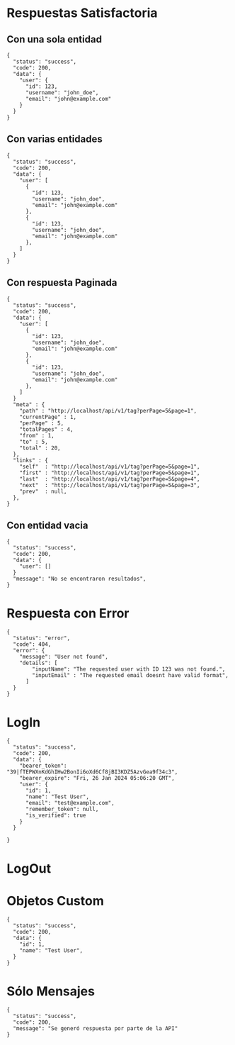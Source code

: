 # Respuestas Satisfactoria 
## Con una sola entidad
    {
      "status": "success",
      "code": 200,
      "data": {
        "user": {
          "id": 123,
          "username": "john_doe",
          "email": "john@example.com"
        }
      }
    }

## Con varias entidades
    {
      "status": "success",
      "code": 200,
      "data": {
        "user": [
          {
            "id": 123,
            "username": "john_doe",
            "email": "john@example.com"
          },
          {
            "id": 123,
            "username": "john_doe",
            "email": "john@example.com"
          },
        ]
      }
    }

## Con respuesta Paginada
    {
      "status": "success",
      "code": 200,
      "data": {
        "user": [
          {
            "id": 123,
            "username": "john_doe",
            "email": "john@example.com"
          },
          {
            "id": 123,
            "username": "john_doe",
            "email": "john@example.com"
          },
        ]
      }
      "meta" : {
        "path" : "http://localhost/api/v1/tag?perPage=5&page=1",
        "currentPage" : 1,
        "perPage" : 5,
        "totalPages" : 4,
        "from" : 1,
        "to" : 5,
        "total" : 20,
      },
      "links" : {
        "self"  : "http://localhost/api/v1/tag?perPage=5&page=1",
        "first" : "http://localhost/api/v1/tag?perPage=5&page=1",
        "last"  : "http://localhost/api/v1/tag?perPage=5&page=4",
        "next"  : "http://localhost/api/v1/tag?perPage=5&page=3",
        "prev"  : null,
      },
    }

## Con entidad vacia
    {
      "status": "success",
      "code": 200,
      "data": {
        "user": []
      }
      "message": "No se encontraron resultados",
    }

# Respuesta con Error
    {
      "status": "error",
      "code": 404,
      "error": { 
        "message": "User not found",
        "details": [
            "inputName": "The requested user with ID 123 was not found.",
            "inputEmail" : "The requested email doesnt have valid format",
          ]
      }
    }

# LogIn
    {
      "status": "success",
      "code": 200,
      "data": {
        "bearer_token": "39|fTEPWXnKdGhIHw2BonIi6oXd6Cf8jBI3KDZ5AzvGea9f34c3",
        "bearer_expire": "Fri, 26 Jan 2024 05:06:20 GMT",
        "user": {
          "id": 1,
          "name": "Test User",
          "email": "test@example.com",
          "remember_token": null,
          "is_verified": true
        }
      }

    }


# LogOut

# Objetos Custom
    {
      "status": "success",
      "code": 200,
      "data": {
        "id": 1,
        "name": "Test User",
      }
    }

# Sólo Mensajes
    {
      "status": "success",
      "code": 200,
      "message": "Se generó respuesta por parte de la API"
    }
 
